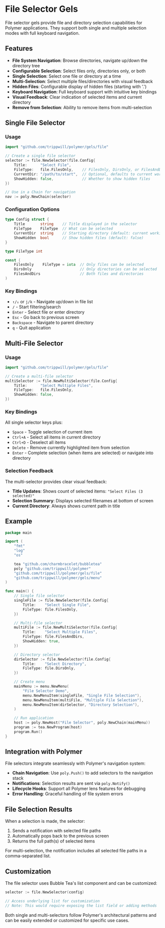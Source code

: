 # File Selector Gels

File selector gels provide file and directory selection capabilities for Polymer applications. They support both single and multiple selection modes with full keyboard navigation.

## Features

- **File System Navigation**: Browse directories, navigate up/down the directory tree
- **Configurable Selection**: Select files only, directories only, or both
- **Single Selection**: Select one file or directory at a time
- **Multi-Selection**: Select multiple files/directories with visual feedback
- **Hidden Files**: Configurable display of hidden files (starting with '.')
- **Keyboard Navigation**: Full keyboard support with intuitive key bindings
- **Visual Feedback**: Clear indication of selected items and current directory
- **Remove from Selection**: Ability to remove items from multi-selection

## Single File Selector

### Usage

```go
import "github.com/trippwill/polymer/gels/file"

// Create a single file selector
selector := file.NewSelector(file.Config{
    Title:      "Select File",
    FileType:   file.FilesOnly,    // FilesOnly, DirsOnly, or FilesAndDirs
    CurrentDir: "/path/to/start",  // Optional, defaults to current working directory
    ShowHidden: false,             // Whether to show hidden files
})

// Use in a Chain for navigation
nav := poly.NewChain(selector)
```

### Configuration Options

```go
type Config struct {
    Title       string    // Title displayed in the selector
    FileType    FileType  // What can be selected
    CurrentDir  string    // Starting directory (default: current working dir)
    ShowHidden  bool      // Show hidden files (default: false)
}

type FileType int

const (
    FilesOnly    FileType = iota  // Only files can be selected
    DirsOnly                      // Only directories can be selected  
    FilesAndDirs                  // Both files and directories
)
```

### Key Bindings

- `↑/↓` or `j/k` - Navigate up/down in file list
- `/` - Start filtering/search
- `Enter` - Select file or enter directory
- `Esc` - Go back to previous screen
- `Backspace` - Navigate to parent directory
- `q` - Quit application

## Multi-File Selector

### Usage

```go
import "github.com/trippwill/polymer/gels/file"

// Create a multi-file selector
multiSelector := file.NewMultiSelector(file.Config{
    Title:      "Select Multiple Files",
    FileType:   file.FilesOnly,
    ShowHidden: false,
})
```

### Key Bindings

All single selector keys plus:

- `Space` - Toggle selection of current item
- `Ctrl+A` - Select all items in current directory
- `Ctrl+D` - Deselect all items
- `Delete` - Remove currently highlighted item from selection
- `Enter` - Complete selection (when items are selected) or navigate into directory

### Selection Feedback

The multi-selector provides clear visual feedback:

- **Title Updates**: Shows count of selected items: `"Select Files (3 selected)"`
- **Selection Summary**: Displays selected filenames at bottom of screen
- **Current Directory**: Always shows current path in title

## Example

```go
package main

import (
    "fmt"
    "log"
    "os"

    tea "github.com/charmbracelet/bubbletea"
    poly "github.com/trippwill/polymer"
    "github.com/trippwill/polymer/gels/file"
    "github.com/trippwill/polymer/gels/menu"
)

func main() {
    // Single file selector
    singleFile := file.NewSelector(file.Config{
        Title:    "Select Single File",
        FileType: file.FilesOnly,
    })

    // Multi-file selector
    multiFile := file.NewMultiSelector(file.Config{
        Title:    "Select Multiple Files",
        FileType: file.FilesAndDirs,
        ShowHidden: true,
    })

    // Directory selector
    dirSelector := file.NewSelector(file.Config{
        Title:    "Select Directory",
        FileType: file.DirsOnly,
    })

    // Create menu
    mainMenu := menu.NewMenu(
        "File Selector Demo",
        menu.NewMenuItem(singleFile, "Single File Selection"),
        menu.NewMenuItem(multiFile, "Multiple File Selection"),
        menu.NewMenuItem(dirSelector, "Directory Selection"),
    )

    // Run application
    host := poly.NewHost("File Selector", poly.NewChain(mainMenu))
    program := tea.NewProgram(host)
    program.Run()
}
```

## Integration with Polymer

File selectors integrate seamlessly with Polymer's navigation system:

- **Chain Navigation**: Use `poly.Push()` to add selectors to the navigation stack
- **Notifications**: Selection results are sent via `poly.Notify()`
- **Lifecycle Hooks**: Support all Polymer lens features for debugging
- **Error Handling**: Graceful handling of file system errors

## File Selection Results

When a selection is made, the selector:

1. Sends a notification with selected file paths
2. Automatically pops back to the previous screen
3. Returns the full path(s) of selected items

For multi-selection, the notification includes all selected file paths in a comma-separated list.

## Customization

The file selector uses Bubble Tea's list component and can be customized:

```go
selector := file.NewSelector(config)

// Access underlying list for customization
// Note: This would require exposing the list field or adding methods
```

Both single and multi-selectors follow Polymer's architectural patterns and can be easily extended or customized for specific use cases.
